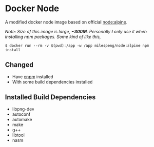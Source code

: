 # Docker Node

A modified docker node image based on official [node:alpine](https://hub.docker.com/_/node/).

*Note: Size of this image is large, **~300M**. Personally I only use it when installing npm packages. Some kind of like this,*

```
$ docker run --rm -v $(pwd):/app -w /app milespeng/node:alpine npm install
```

## Changed

- Have [cnpm](https://github.com/cnpm/cnpm) installed
- With some build dependencies installed

## Installed Build Dependencies

- libpng-dev
- autoconf
- automake
- make
- g++
- libtool
- nasm